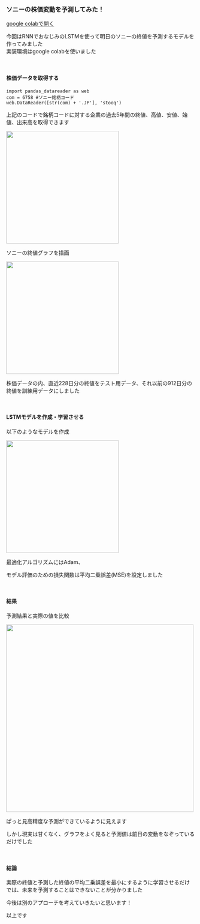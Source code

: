 ### ソニーの株価変動を予測してみた！

[google colabで開く](https://colab.research.google.com/drive/1PkRAXsBzbp4z9OTw9KnpAli7WlG19N_O?usp=sharing)

今回はRNNでおなじみのLSTMを使って明日のソニーの終値を予測するモデルを作ってみました<br>
実装環境はgoogle colabを使いました

<br>

#### 株価データを取得する

`import pandas_datareader as web`<br>
`com = 6758 #ソニー銘柄コード`<br>
`web.DataReader([str(com) + '.JP'], 'stooq')`<br>

上記のコードで銘柄コードに対する企業の過去5年間の終値、高値、安値、始値、出来高を取得できます

<img src="https://uploda1.ysklog.net/49edcf2db85d8fff471c2851a80ff6cb.png" width="300px">

ソニーの終値グラフを描画

<img src="https://uploda3.ysklog.net/37da57f1445fd0111fa92fd610c8953d.png" width="300px">

株価データの内、直近228日分の終値をテスト用データ、それ以前の912日分の終値を訓練用データにしました

<br>

#### LSTMモデルを作成・学習させる

以下のようなモデルを作成

<img src="https://uploda3.ysklog.net/5de30f0fdd11acf5e317680dc9497aff.png" width="300px">

最適化アルゴリズムにはAdam、<br>

モデル評価のための損失関数は平均二乗誤差(MSE)を設定しました

<br>

#### 結果

予測結果と実際の値を比較

<img src="https://uploda3.ysklog.net/46277b378094c5078e09816c12159464.png" width="500px">

ぱっと見高精度な予測ができているように見えます<br>

しかし現実は甘くなく、グラフをよく見ると予測値は前日の変動をなぞっているだけでした

<br>

#### 結論

実際の終値と予測した終値の平均二乗誤差を最小にするように学習させるだけでは、未来を予測することはできないことが分かりました<br>

今後は別のアプローチを考えていきたいと思います！<br>

以上です
